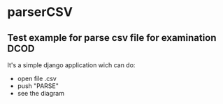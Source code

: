 # parserCSV
<h2>Test example for parse csv file for examination DCOD</h2>
<p>It's a simple django application wich can do:</p>
<ul>
  <li>open file .csv</li>
  <li>push "PARSE"</li>
  <li>see the diagram</li>
</ul>
